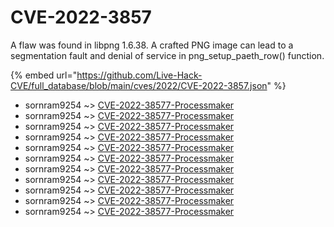 # CVE-2022-3857

A flaw was found in libpng 1.6.38. A crafted PNG image can lead to a segmentation fault and denial of service in png_setup_paeth_row() function.

{% embed url="https://github.com/Live-Hack-CVE/full_database/blob/main/cves/2022/CVE-2022-3857.json" %}


* sornram9254 ~> [CVE-2022-38577-Processmaker](https://www.alice-snow.ru/2022/database/cve-2022-3857/cve-2022-38577-processmaker-sornram9254)
* sornram9254 ~> [CVE-2022-38577-Processmaker](https://www.alice-snow.ru/2022/database/cve-2022-3857/cve-2022-38577-processmaker-sornram9254)
* sornram9254 ~> [CVE-2022-38577-Processmaker](https://www.alice-snow.ru/2022/database/cve-2022-3857/cve-2022-38577-processmaker-sornram9254)
* sornram9254 ~> [CVE-2022-38577-Processmaker](https://www.alice-snow.ru/2022/database/cve-2022-3857/cve-2022-38577-processmaker-sornram9254)
* sornram9254 ~> [CVE-2022-38577-Processmaker](https://www.alice-snow.ru/2022/database/cve-2022-3857/cve-2022-38577-processmaker-sornram9254)
* sornram9254 ~> [CVE-2022-38577-Processmaker](https://www.alice-snow.ru/2022/database/cve-2022-3857/cve-2022-38577-processmaker-sornram9254)
* sornram9254 ~> [CVE-2022-38577-Processmaker](https://www.alice-snow.ru/2022/database/cve-2022-3857/cve-2022-38577-processmaker-sornram9254)
* sornram9254 ~> [CVE-2022-38577-Processmaker](https://www.alice-snow.ru/2022/database/cve-2022-3857/cve-2022-38577-processmaker-sornram9254)
* sornram9254 ~> [CVE-2022-38577-Processmaker](https://www.alice-snow.ru/2022/database/cve-2022-3857/cve-2022-38577-processmaker-sornram9254)
* sornram9254 ~> [CVE-2022-38577-Processmaker](https://www.alice-snow.ru/2022/database/cve-2022-3857/cve-2022-38577-processmaker-sornram9254)
* sornram9254 ~> [CVE-2022-38577-Processmaker](https://www.alice-snow.ru/2022/database/cve-2022-3857/cve-2022-38577-processmaker-sornram9254)